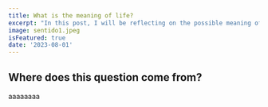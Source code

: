 ```yaml
---
title: What is the meaning of life?
excerpt: "In this post, I will be reflecting on the possible meaning of life and how, from my point of view, the world is lost."
image: sentido1.jpeg
isFeatured: true
date: '2023-08-01'
---
```


## Where does this question come from?
aaaaaaaa

## 